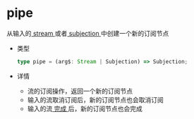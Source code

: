 # pipe

从输入的[ stream ](/cn/api/stream#stream)或者[ subjection ](/cn/api/stream#subjection)中创建一个新的订阅节点

- 类型

  ```typescript
  type pipe = (arg$: Stream | Subjection) => Subjection;
  ```

- 详情

  - 流的订阅操作，返回一个新的订阅节点
  - 输入的流取消订阅后，新的订阅节点也会取消订阅
  - 输入的流[ 完成 ](/cn/guide/base#完成)后，新的订阅节点也会完成
